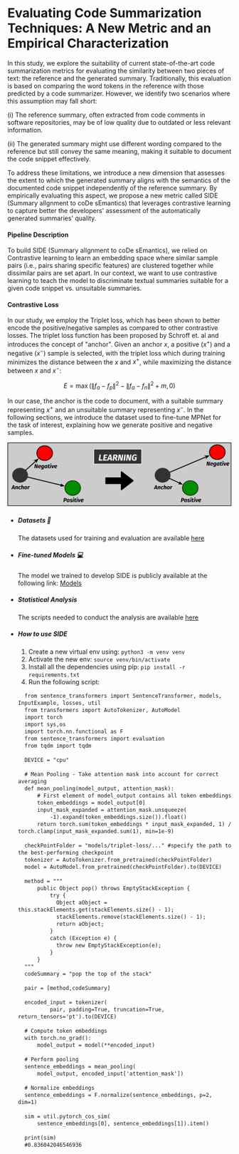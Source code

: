 # Evaluating Code Summarization Techniques: A New Metric and an Empirical Characterization

In this study, we explore the suitability of current state-of-the-art code summarization metrics for evaluating the similarity between two pieces of text: the reference and the generated summary. Traditionally, this evaluation is based on comparing the word tokens in the reference with those predicted by a code summarizer. However, we identify two scenarios where this assumption may fall short:

(i) The reference summary, often extracted from code comments in software repositories, may be of low quality due to outdated or less relevant information.

(ii) The generated summary might use different wording compared to the reference but still convey the same meaning, making it suitable to document the code snippet effectively.

To address these limitations, we introduce a new dimension that assesses the extent to which the generated summary aligns with the semantics of the documented code snippet independently of the reference summary. By empirically evaluating this aspect, we propose a new metric called SIDE (Summary alIgnment to coDe sEmantics) that leverages contrastive learning to capture better the developers' assessment of the automatically generated summaries' quality. 

#### Pipeline Description

To build SIDE (Summary alIgnment to coDe sEmantics), we relied on Contrastive learning to learn an embedding space where similar sample pairs (i.e., pairs sharing specific features) are clustered together while dissimilar pairs are set apart. In our context, we want to use contrastive learning to teach the model to discriminate textual summaries suitable for a given code snippet vs. unsuitable summaries.


#### Contrastive Loss
In our study, we employ the Triplet loss, which has been shown to better encode the positive/negative samples as compared to other contrastive losses. The triplet loss function has been proposed by Schroff et. al  and introduces the concept of "anchor". Given an anchor $x$, a positive ($x^{+}$) and a negative ($x^{-}$) sample is selected, with the triplet loss which during training minimizes the distance between the $x$ and $x^{+}$, while maximizing the distance between $x$ and $x^{-}$:

$$
	E=\max \left(\left\|f_a-f_p\right\|^2-\left\|f_a-f_n\right\|^2+m, 0\right)
$$

In our case, the anchor is the code to document, with a suitable summary representing $x^{+}$ and an unsuitable summary representing $x^{-}$. In the following sections, we introduce the dataset used to fine-tune MPNet for the task of interest, explaining how we generate positive and negative samples.


![image info](triplet-example.png)



* ##### Datasets :paperclip:

    The datasets used for training and evaluation are available <a href="https://drive.google.com/drive/folders/1jbXHcPoy-S4BeMhDL57MDHcNzBuXHOB8?usp=sharing">here</a>
    
    
* ##### Fine-tuned Models :computer:
    The model we trained to develop SIDE is publicly available at the following link: <a href ='https://drive.google.com/drive/folders/150xbvYtyuUNsd8hefjiZXqa_eFY8f67K?usp=sharing'>Models</a> 


* ##### Statistical Analysis
    The scripts needed to conduct the analysis are available <a href='https://github.com/antonio-mastropaolo/code-summarization-metric/tree/main/Analysis'>here</a> 


* ##### How to use SIDE
   1. Create a new virtual env using: ```python3 -m venv venv``` 
   2. Activate the new env: ```source venv/bin/activate```
   3. Install all the dependencies using pip: ```pip install -r requirements.txt```
   4. Run the following script:
  ```
    from sentence_transformers import SentenceTransformer, models, InputExample, losses, util
    from transformers import AutoTokenizer, AutoModel
    import torch
    import sys,os
    import torch.nn.functional as F
    from sentence_transformers import evaluation
    from tqdm import tqdm

    DEVICE = "cpu"

    # Mean Pooling - Take attention mask into account for correct averaging
    def mean_pooling(model_output, attention_mask):
        # First element of model_output contains all token embeddings
        token_embeddings = model_output[0]
        input_mask_expanded = attention_mask.unsqueeze(
            -1).expand(token_embeddings.size()).float()
        return torch.sum(token_embeddings * input_mask_expanded, 1) / torch.clamp(input_mask_expanded.sum(1), min=1e-9)

    checkPointFolder = "models/triplet-loss/..." #specify the path to the best-performing checkpoint
    tokenizer = AutoTokenizer.from_pretrained(checkPointFolder)
    model = AutoModel.from_pretrained(checkPointFolder).to(DEVICE)

    method = """
		public Object pop() throws EmptyStackException {
		    try {
		      Object aObject = this.stackElements.get(stackElements.size() - 1);
		      stackElements.remove(stackElements.size() - 1);
		      return aObject;
		    }
		    catch (Exception e) {
		      throw new EmptyStackException(e);
		    }
  		}
    """
    codeSummary = "pop the top of the stack"

    pair = [method,codeSummary]

    encoded_input = tokenizer(
            pair, padding=True, truncation=True, return_tensors='pt').to(DEVICE)

    # Compute token embeddings
    with torch.no_grad():
        model_output = model(**encoded_input)

    # Perform pooling
    sentence_embeddings = mean_pooling(
        model_output, encoded_input['attention_mask'])

    # Normalize embeddings
    sentence_embeddings = F.normalize(sentence_embeddings, p=2, dim=1)

    sim = util.pytorch_cos_sim(
        sentence_embeddings[0], sentence_embeddings[1]).item()

    print(sim)
    #0.836042046546936

  ```
    



    
